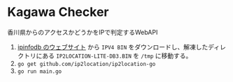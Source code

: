 # Kagawa Checker

香川県からのアクセスかどうかをIPで判定するWebAPI

1. [ipinfodb のウェブサイト](https://lite.ip2location.com/database-ip-country-region-city) から `IPV4 BIN` をダウンロードし、解凍したディレクトリにある `IP2LOCATION-LITE-DB3.BIN` を `/tmp` に移動する。
2. `go get github.com/ip2location/ip2location-go`
3. `go run main.go`
